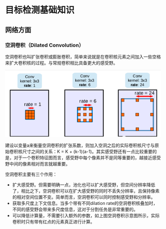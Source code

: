# 目标检测基础知识

## 网络方面

### 空洞卷积（Dilated Convolution）

空洞卷积也叫扩张卷积或膨胀卷积，简单来说就是在卷积核元素之间加入一些空格来扩大卷积核的过程。与常规卷积相比具备更大的感受野。

![空洞卷积](/assets/image/1.png)

建设以变量a来衡量空洞卷积的扩张系数，则加入空洞之后的实际卷积核尺寸与原始卷积核尺寸之间的关系：K = K + (k-1)(a-1)。其实感受野还有一点比较重要的是，对于一个卷积特征图而言，感受野中每个像素并不是同等重要的，越接近感受野中间的像素相对而言就越重要。

空洞卷积主要有三个作用：
* 扩大感受野。但需要明确一点，池化也可以扩大感受野，但空间分辨率降低了，相比之下，空洞卷积可以在扩大感受野的同时不丢失分辨率，且保持像素的相对空间位置不变。简单而言，空洞卷积可以同时控制感受野和分辨率。
* 获取多尺度上下文信息。当多个带有不同dilation rate的空洞卷积核叠加时，不同的感受野会带来多尺度信息，这对于分割任务是非常重要的。
* 可以降低计算量，不需要引入额外的参数，如上图空洞卷积示意图所示，实际卷积时只有带有红点的元素真正进行计算。